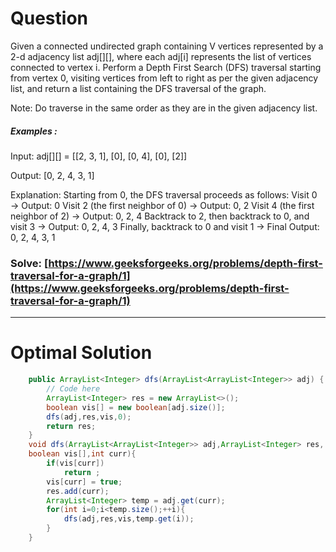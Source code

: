 # Question  

Given a connected undirected graph containing V vertices represented by a 2-d adjacency list adj[][], where each adj[i] represents the list of vertices connected to vertex i. Perform a Depth First Search (DFS) traversal starting from vertex 0, visiting vertices from left to right as per the given adjacency list, and return a list containing the DFS traversal of the graph.

Note: Do traverse in the same order as they are in the given adjacency list.



##### Examples :

Input: adj[][] = [[2, 3, 1], [0], [0, 4], [0], [2]]

Output: [0, 2, 4, 3, 1]

Explanation: Starting from 0, the DFS traversal proceeds as follows:
Visit 0 → Output: 0 
Visit 2 (the first neighbor of 0) → Output: 0, 2 
Visit 4 (the first neighbor of 2) → Output: 0, 2, 4 
Backtrack to 2, then backtrack to 0, and visit 3 → Output: 0, 2, 4, 3 
Finally, backtrack to 0 and visit 1 → Final Output: 0, 2, 4, 3, 1




### Solve: [https://www.geeksforgeeks.org/problems/depth-first-traversal-for-a-graph/1](https://www.geeksforgeeks.org/problems/depth-first-traversal-for-a-graph/1)

*** 

# Optimal Solution 

``` java
    public ArrayList<Integer> dfs(ArrayList<ArrayList<Integer>> adj) {
        // Code here
        ArrayList<Integer> res = new ArrayList<>();
        boolean vis[] = new boolean[adj.size()];
        dfs(adj,res,vis,0);
        return res;
    }
    void dfs(ArrayList<ArrayList<Integer>> adj,ArrayList<Integer> res,
    boolean vis[],int curr){
        if(vis[curr])
            return ;
        vis[curr] = true;
        res.add(curr);
        ArrayList<Integer> temp = adj.get(curr);
        for(int i=0;i<temp.size();++i){
            dfs(adj,res,vis,temp.get(i));
        }
    }
```